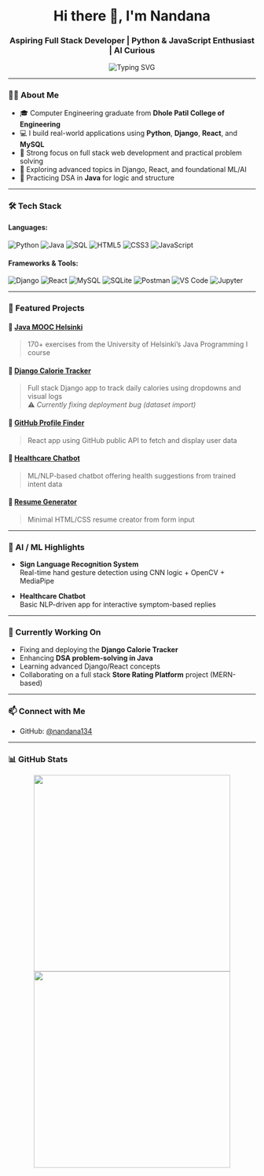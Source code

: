 <h1 align="center">Hi there 👋, I'm Nandana</h1>
<h3 align="center">Aspiring Full Stack Developer | Python & JavaScript Enthusiast | AI Curious</h3>

<p align="center">
  <img src="https://readme-typing-svg.herokuapp.com?font=Fira+Code&duration=3000&pause=1000&color=F78DA7&center=true&vCenter=true&width=435&lines=Code.+Create.+Contribute." alt="Typing SVG" />
</p>

---

### 🧑‍💻 About Me

- 🎓 Computer Engineering graduate from **Dhole Patil College of Engineering**
- 💻 I build real-world applications using **Python**, **Django**, **React**, and **MySQL**
- 🔧 Strong focus on full stack web development and practical problem solving
- 🧠 Exploring advanced topics in Django, React, and foundational ML/AI
- 📌 Practicing DSA in **Java** for logic and structure

---

### 🛠️ Tech Stack

#### Languages:
![Python](https://img.shields.io/badge/Python-%233776AB.svg?style=for-the-badge&logo=python&logoColor=white)
![Java](https://img.shields.io/badge/Java-%23ED8B00.svg?style=for-the-badge&logo=java&logoColor=white)
![SQL](https://img.shields.io/badge/SQL-%2307405E.svg?style=for-the-badge&logo=sqlite&logoColor=white)
![HTML5](https://img.shields.io/badge/HTML5-%23E34F26.svg?style=for-the-badge&logo=html5&logoColor=white)
![CSS3](https://img.shields.io/badge/CSS3-%231572B6.svg?style=for-the-badge&logo=css3&logoColor=white)
![JavaScript](https://img.shields.io/badge/JavaScript-%23F7DF1E.svg?style=for-the-badge&logo=javascript&logoColor=black)

#### Frameworks & Tools:
![Django](https://img.shields.io/badge/Django-%23092E20.svg?style=for-the-badge&logo=django&logoColor=white)
![React](https://img.shields.io/badge/React-%2320232A.svg?style=for-the-badge&logo=react&logoColor=61DAFB)
![MySQL](https://img.shields.io/badge/MySQL-%2300f.svg?style=for-the-badge&logo=mysql&logoColor=white)
![SQLite](https://img.shields.io/badge/SQLite-%2307405e.svg?style=for-the-badge&logo=sqlite&logoColor=white)
![Postman](https://img.shields.io/badge/Postman-%23FF6C37.svg?style=for-the-badge&logo=postman&logoColor=white)
![VS Code](https://img.shields.io/badge/VSCode-%23007ACC.svg?style=for-the-badge&logo=visual%20studio%20code&logoColor=white)
![Jupyter](https://img.shields.io/badge/Jupyter-%23F37626.svg?style=for-the-badge&logo=jupyter&logoColor=white)

---

### 🌟 Featured Projects

#### 🔹 [Java MOOC Helsinki](https://github.com/nandana134/java-mooc-helsinki)  
> 170+ exercises from the University of Helsinki’s Java Programming I course

#### 🔹 [Django Calorie Tracker](https://github.com/nandana134/django-calorie-tracker)  
> Full stack Django app to track daily calories using dropdowns and visual logs  
> ⚠️ *Currently fixing deployment bug (dataset import)*

#### 🔹 [GitHub Profile Finder](https://github.com/nandana134/github-profile-finder)  
> React app using GitHub public API to fetch and display user data

#### 🔹 [Healthcare Chatbot](https://github.com/nandana134/healthcare-chatbot)  
> ML/NLP-based chatbot offering health suggestions from trained intent data

#### 🔹 [Resume Generator](https://github.com/nandana134/dynamic-resume-generator)  
> Minimal HTML/CSS resume creator from form input

---

### 🤖 AI / ML Highlights

- **Sign Language Recognition System**  
  Real-time hand gesture detection using CNN logic + OpenCV + MediaPipe

- **Healthcare Chatbot**  
  Basic NLP-driven app for interactive symptom-based replies

---

### 📌 Currently Working On

- Fixing and deploying the **Django Calorie Tracker**
- Enhancing **DSA problem-solving in Java**
- Learning advanced Django/React concepts
- Collaborating on a full stack **Store Rating Platform** project (MERN-based)

---

### 📫 Connect with Me

- GitHub: [@nandana134](https://github.com/nandana134)

---

### 📊 GitHub Stats

<p align="center">
  <img src="https://github-readme-stats.vercel.app/api?username=nandana134&show_icons=true&theme=radical" width="400"/>
  <img src="https://github-readme-streak-stats.herokuapp.com/?user=nandana134&theme=radical" width="400"/>
</p>
